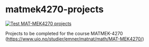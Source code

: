 # matmek4270-projects

[![Test MAT-MEK4270 projects](https://github.com/MATMEK-4270/matmek4270-projects/actions/workflows/matmek4270.yml/badge.svg)](https://github.com/MATMEK-4270/matmek4270-projects/actions/workflows/matmek4270.yml)

Projects to be completed for the course MATMEK-4270 (https://www.uio.no/studier/emner/matnat/math/MAT-MEK4270/)
